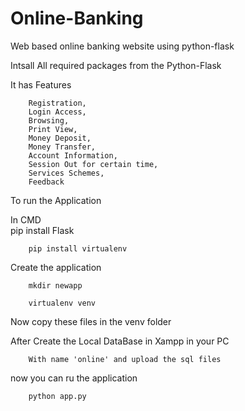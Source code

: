 # Online-Banking
 Web based online banking website using python-flask
 
Intsall All required packages from the Python-Flask


It has Features
	
		Registration,
		Login Access,
		Browsing,
		Print View,
		Money Deposit,
		Money Transfer,
		Account Information,
		Session Out for certain time,
		Services Schemes,
		Feedback

To run the Application

In CMD  
		pip install Flask

        pip install virtualenv

Create the application 

        mkdir newapp

        virtualenv venv 

Now copy these files in the  venv folder 

After Create the Local DataBase in Xampp in your PC	

		With name 'online' and upload the sql files 
		
now you can ru the application 

		python app.py
